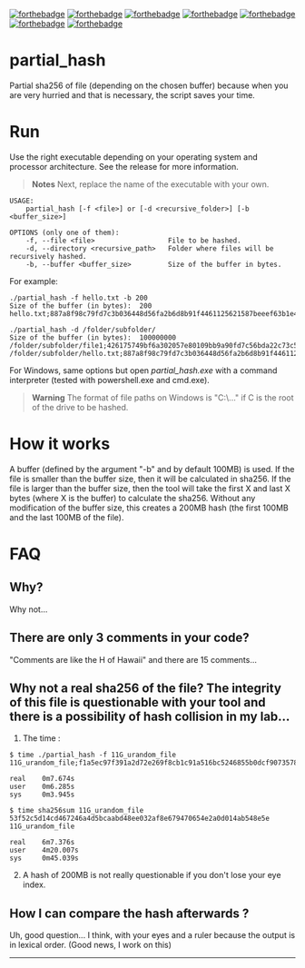 [![forthebadge](https://forthebadge.com/images/badges/0-percent-optimized.svg)](https://forthebadge.com) [![forthebadge](https://forthebadge.com/images/badges/built-by-crips.svg)](https://forthebadge.com) [![forthebadge](https://forthebadge.com/images/badges/built-with-love.svg)](https://forthebadge.com) [![forthebadge](https://forthebadge.com/images/badges/made-with-go.svg)](https://forthebadge.com) [![forthebadge](https://forthebadge.com/images/badges/powered-by-black-magic.svg)](https://forthebadge.com) [![forthebadge](https://forthebadge.com/images/badges/uses-badges.svg)](https://forthebadge.com) [![forthebadge](https://forthebadge.com/images/badges/you-didnt-ask-for-this.svg)](https://forthebadge.com)

# partial_hash
Partial sha256 of file (depending on the chosen buffer) because when you are very hurried and that is necessary, the script saves your time.

# Run

Use the right executable depending on your operating system and processor architecture. See the release for more information.

> **Notes** Next, replace the name of the executable with your own.

```
USAGE:
    partial_hash [-f <file>] or [-d <recursive_folder>] [-b <buffer_size>]

OPTIONS (only one of them):
    -f, --file <file>                  File to be hashed.
    -d, --directory <recursive_path>   Folder where files will be recursively hashed.
    -b, --buffer <buffer_size>         Size of the buffer in bytes.
```

For example:

```
./partial_hash -f hello.txt -b 200
Size of the buffer (in bytes):  200
hello.txt;887a8f98c79fd7c3b036448d56fa2b6d8b91f4461125621587beeef63b1e4f29;1/1

./partial_hash -d /folder/subfolder/
Size of the buffer (in bytes):  100000000
/folder/subfolder/file1;426175749bf6a302057e80109bb9a90fd7c56bda22c73c5a34bbc85197c25c2d;1/2
/folder/subfolder/hello.txt;887a8f98c79fd7c3b036448d56fa2b6d8b91f4461125621587beeef63b1e4f29;2/2
```

For Windows, same options but open *partial_hash.exe* with a command interpreter (tested with powershell.exe and cmd.exe).

> **Warning** The format of file paths on Windows is "C:\\..." if C is the root of the drive to be hashed. 

# How it works

A buffer (defined by the argument "-b" and by default 100MB) is used. 
If the file is smaller than the buffer size, then it will be calculated in sha256.
If the file is larger than the buffer size, then the tool will take the first X and last X bytes (where X is the buffer) to calculate the sha256. Without any modification of the buffer size, this creates a 200MB hash (the first 100MB and the last 100MB of the file).

# FAQ

## Why?

Why not...

## There are only 3 comments in your code?

"Comments are like the H of Hawaii" and there are 15 comments...

## Why not a real sha256 of the file? The integrity of this file is questionable with your tool and there is a possibility of hash collision in my lab...
1. The time :
```
$ time ./partial_hash -f 11G_urandom_file 
11G_urandom_file;f1a5ec97f391a2d72e269f8cb1c91a516bc5246855b0dcf9073578df463891b6;1/1

real    0m7.674s
user    0m6.285s
sys     0m3.945s

$ time sha256sum 11G_urandom_file 
53f52c5d14cd467246a4d5bcaabd48ee032af8e679470654e2a0d014ab548e5e  11G_urandom_file

real    6m7.376s
user    4m20.007s
sys     0m45.039s
```
2. A hash of 200MB is not really questionable if you don't lose your eye index.

## How I can compare the hash afterwards ?
 
Uh, good question... I think, with your eyes and a ruler because the output is in lexical order. (Good news, I work on this)

---